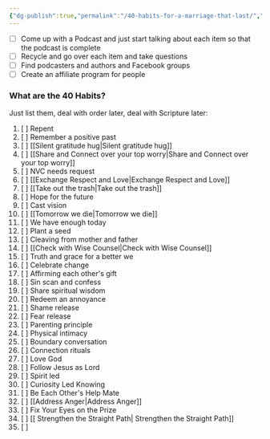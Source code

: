 ```yaml
---
{"dg-publish":true,"permalink":"/40-habits-for-a-marriage-that-last/","tags":["gardenEntry"],"created":"","updated":""}
---
```


- [ ] Come up with a Podcast and just start talking about each item so that the podcast is complete
- [ ] Recycle and go over each item and take questions
- [ ] Find podcasters and authors and Facebook groups
- [ ] Create an affiliate program for people

### What are the 40 Habits?
Just list them, deal with order later, deal with Scripture later:

1. [ ] Repent
2. [ ] Remember a positive past
3. [ ] [[Silent gratitude hug\|Silent gratitude hug]]
4. [ ] [[Share and Connect over your top worry\|Share and Connect over your top worry]]
5. [ ] NVC needs request
6. [ ] [[Exchange Respect and Love\|Exchange Respect and Love]]
7. [ ] [[Take out the trash\|Take out the trash]]
8. [ ] Hope for the future
9. [ ] Cast vision
10. [ ] [[Tomorrow we die\|Tomorrow we die]]
11. [ ] We have enough today
12. [ ] Plant a seed
13. [ ] Cleaving from mother and father
14. [ ] [[Check with Wise Counsel\|Check with Wise Counsel]]
15. [ ] Truth and grace for a better we
16. [ ] Celebrate change
17. [ ] Affirming each other's gift
18. [ ] Sin scan and confess
19. [ ] Share spiritual wisdom
20. [ ] Redeem an annoyance
21. [ ] Shame release
22. [ ] Fear release
23. [ ] Parenting principle
24. [ ] Physical intimacy
25. [ ] Boundary conversation
26. [ ] Connection rituals
27. [ ] Love God
28. [ ] Follow Jesus as Lord
29. [ ] Spirit led
30. [ ] Curiosity Led Knowing
31. [ ] Be Each Other's Help Mate
32. [ ] [[Address Anger\|Address Anger]]
33. [ ] Fix Your Eyes on the Prize
34. [ ] [[ Strengthen the Straight Path\| Strengthen the Straight Path]]
35. [ ] 